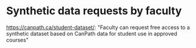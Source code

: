 
# Synthetic data requests by faculty

https://canpath.ca/student-dataset/: "Faculty can request free access to a synthetic dataset based on CanPath data for student use in approved courses"

